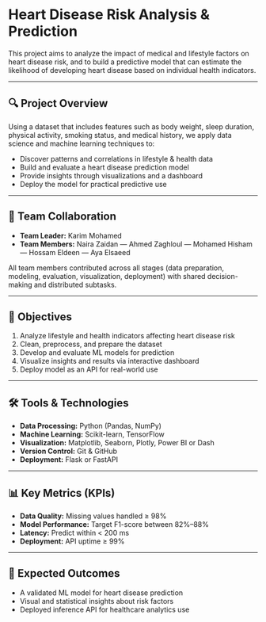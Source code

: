# Heart Disease Risk Analysis & Prediction

This project aims to analyze the impact of medical and lifestyle factors on heart disease risk, and to build a predictive model that can estimate the likelihood of developing heart disease based on individual health indicators.

---

## 🔍 Project Overview
Using a dataset that includes features such as body weight, sleep duration, physical activity, smoking status, and medical history, we apply data science and machine learning techniques to:

- Discover patterns and correlations in lifestyle & health data
- Build and evaluate a heart disease prediction model
- Provide insights through visualizations and a dashboard
- Deploy the model for practical predictive use

---

## 👥 Team Collaboration
- **Team Leader:** Karim Mohamed  
- **Team Members:** Naira Zaidan — Ahmed Zaghloul — Mohamed Hisham — Hossam Eldeen — Aya Elsaeed

All team members contributed across all stages (data preparation, modeling, evaluation, visualization, deployment) with shared decision-making and distributed subtasks.

---

## 🎯 Objectives
1. Analyze lifestyle and health indicators affecting heart disease risk  
2. Clean, preprocess, and prepare the dataset  
3. Develop and evaluate ML models for prediction  
4. Visualize insights and results via interactive dashboard  
5. Deploy model as an API for real-world use  

---

## 🛠️ Tools & Technologies
- **Data Processing:** Python (Pandas, NumPy)  
- **Machine Learning:** Scikit-learn, TensorFlow  
- **Visualization:** Matplotlib, Seaborn, Plotly, Power BI or Dash  
- **Version Control:** Git & GitHub  
- **Deployment:** Flask or FastAPI  

---

## 📊 Key Metrics (KPIs)
- **Data Quality:** Missing values handled ≥ 98%  
- **Model Performance:** Target F1-score between 82%–88%  
- **Latency:** Predict within < 200 ms  
- **Deployment:** API uptime ≥ 99%  

---

## 🚀 Expected Outcomes
- A validated ML model for heart disease prediction  
- Visual and statistical insights about risk factors  
- Deployed inference API for healthcare analytics use  
